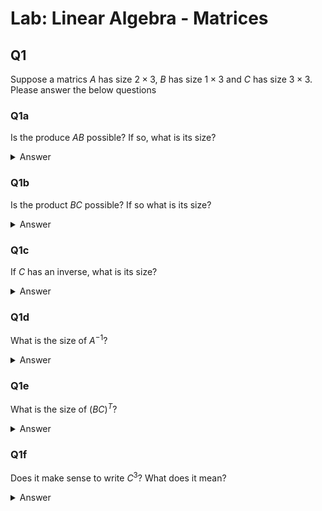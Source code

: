 # Lab: Linear Algebra - Matrices


## Q1

Suppose a matrics $A$ has size $2 \times 3$, $B$ has size $1 \times 3$ and $C$ has size $3 \times 3$.
Please answer the below questions

### Q1a

Is the produce $AB$ possible?  If so, what is its size?

<details>
<summary>Answer</summary>

No, they are the wrong sizes since the number of columns in A doesn't match the number of rows in B.

</details>

### Q1b

Is the product $BC$ possible?  If so what is its size?

<details>
<summary>Answer</summary>

Yes, the resulting matrix would be $1 \times 3$

</details>

### Q1c

If $C$ has an inverse, what is its size?

<details>
<summary>Answer</summary>

It would be the same size as $C$, so $3 \times 3$

</details>

### Q1d 

What is the size of $A^{-1}$?

<details>
<summary>Answer</summary>

Since $A$ is not a square matrix, no inverse is possible.

</details>

### Q1e

What is the size of $(BC)^{T}$?

<details>
<summary>Answer</summary>
As we know from <a href="q1b">Q1B</a>, the size of $BC$ is $1 \times 3$, so it's transpose would be $3 \times 1$.

</details>

### Q1f

Does it make sense to write $C^3$?  What does it mean?

<details>
<summary>Answer</summary>

Extrapolating from what we usually use the notation for, this probably means to multiple C by itself multiple times.
Since $C$ is a square matrix multiplication by itself is possible and result in a matrix of the same size -- and still square!
Therefore, this should be possible!

</details>